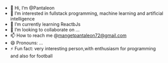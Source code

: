 - 👋 Hi, I’m @Pantaleon
- 👀 I’m interested in fullstack programming, machine learning and artificial intelligence
- 🌱 I’m currently learning ReactbJs
- 💞️ I’m looking to collaborate on ...
- 📫 How to reach me @mangetpantaleon72@gmail.com
- 😄 Pronouns: ...
- ⚡ Fun fact: very interesting person,with enthusiasm for programming and also for football

<!---
Pantaleon009/Pantaleon009 is a ✨ special ✨ repository because its `README.md` (this file) appears on your GitHub profile.
You can click the Preview link to take a look at your changes.
--->
